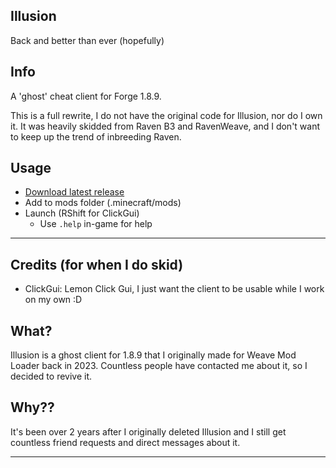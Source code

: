 ## Illusion
Back and better than ever (hopefully)

## Info
A 'ghost' cheat client for Forge 1.8.9.

This is a full rewrite, I do not have the original code for Illusion, nor do I own it. It was heavily skidded from Raven B3 and RavenWeave, and I don't want to keep up the trend of inbreeding Raven.

## Usage
- [Download latest release](https://github.com/Syz66/Illusion/releases/tag/latest)
- Add to mods folder (.minecraft/mods)
- Launch (RShift for ClickGui)
  - Use `.help` in-game for help

---

## Credits (for when I do skid)
- ClickGui: Lemon Click Gui, I just want the client to be usable while I work on my own :D

## What?
Illusion is a ghost client for 1.8.9 that I originally made for Weave Mod Loader back in 2023. Countless people have contacted me about it, so I decided to revive it.

## Why??
It's been over 2 years after I originally deleted Illusion and I still get countless friend requests and direct messages about it.

---